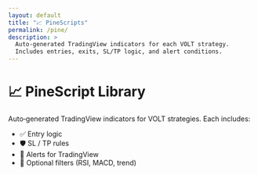 ```yaml
---
layout: default
title: "📈 PineScripts"
permalink: /pine/
description: >
  Auto‑generated TradingView indicators for each VOLT strategy.
  Includes entries, exits, SL/TP logic, and alert conditions.
---
```


# 📈 PineScript Library

Auto‑generated TradingView indicators for VOLT strategies. Each includes:

- ✅ Entry logic  
- 🛡️ SL / TP rules  
- 🎯 Alerts for TradingView  
- 📐 Optional filters (RSI, MACD, trend)
